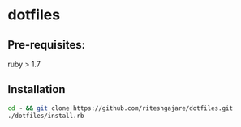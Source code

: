 # dotfiles

## Pre-requisites:
ruby > 1.7

## Installation

```bash
cd ~ && git clone https://github.com/riteshgajare/dotfiles.git
./dotfiles/install.rb
```
